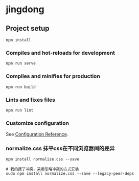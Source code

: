 # jingdong

## Project setup
```
npm install
```

### Compiles and hot-reloads for development
```
npm run serve
```

### Compiles and minifies for production
```
npm run build
```

### Lints and fixes files
```
npm run lint
```

### Customize configuration
See [Configuration Reference](https://cli.vuejs.org/config/).


### normalize.css 抹平css在不同浏览器间的差异
```
npm install normalize.css --save

# 我的报了冲突，采用忽略冲突的方式安装
sudo npm install normalize.css --save --legacy-peer-deps
```